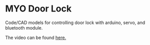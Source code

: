 # MYO Door Lock
Code/CAD models for controlling door lock with arduino, servo, and bluetooth module.

The video can be found [here.](https://www.youtube.com/watch?v=56N3QiX7IQU)
